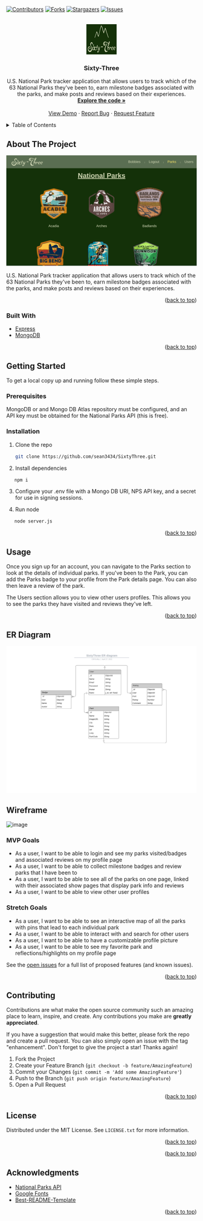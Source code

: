 <div id="top"></div>
<!--
*** Thanks for checking out the Best-README-Template. If you have a suggestion
*** that would make this better, please fork the repo and create a pull request
*** or simply open an issue with the tag "enhancement".
*** Don't forget to give the project a star!
*** Thanks again! Now go create something AMAZING! :D
-->



<!-- PROJECT SHIELDS -->
<!--
*** I'm using markdown "reference style" links for readability.
*** Reference links are enclosed in brackets [ ] instead of parentheses ( ).
*** See the bottom of this document for the declaration of the reference variables
*** for contributors-url, forks-url, etc. This is an optional, concise syntax you may use.
*** https://www.markdownguide.org/basic-syntax/#reference-style-links
-->
[![Contributors][contributors-shield]][contributors-url]
[![Forks][forks-shield]][forks-url]
[![Stargazers][stars-shield]][stars-url]
[![Issues][issues-shield]][issues-url]

<!-- PROJECT LOGO -->
<br />
<div align="center">
  <a href="https://github.com/sean3434/SixtyThree">
    <img src="public/images/logo.jpg" alt="Logo" width="80" height="80">
  </a>

<h3 align="center">Sixty-Three</h3>

  <p align="center">
    U.S. National Park tracker application that allows users to track which of the 63 National Parks they've been to, earn milestone badges associated with the parks, and make posts and reviews based on their experiences.
    <br />
    <a href="https://github.com/sean3434/SixtyThree"><strong>Explore the code »</strong></a>
    <br />
    <br />
    <a href="https://sixtythree.herokuapp.com/">View Demo</a>
    ·
    <a href="https://github.com/sean3434/SixtyThree/issues">Report Bug</a>
    ·
    <a href="https://github.com/sean3434/SixtyThree/issues">Request Feature</a>
  </p>
</div>



<!-- TABLE OF CONTENTS -->
<details>
  <summary>Table of Contents</summary>
  <ol>
    <li>
      <a href="#about-the-project">About The Project</a>
      <ul>
        <li><a href="#built-with">Built With</a></li>
      </ul>
    </li>
    <li>
      <a href="#getting-started">Getting Started</a>
      <ul>
        <li><a href="#prerequisites">Prerequisites</a></li>
        <li><a href="#installation">Installation</a></li>
      </ul>
    </li>
    <li><a href="#usage">Usage</a></li>
    <li><a href="#roadmap">Roadmap</a></li>
    <li><a href="#contributing">Contributing</a></li>
    <li><a href="#license">License</a></li>
    <li><a href="#contact">Contact</a></li>
    <li><a href="#acknowledgments">Acknowledgments</a></li>
  </ol>
</details>



<!-- ABOUT THE PROJECT -->
## About The Project

[![Product Name Screen Shot][product-screenshot]](public/images/screen_shot.png)

U.S. National Park tracker application that allows users to track which of the 63 National Parks they've been to, earn milestone badges associated with the parks, and make posts and reviews based on their experiences.

<p align="right">(<a href="#top">back to top</a>)</p>

### Built With

* [Express](https://expressjs.com/)
* [MongoDB](https://www.mongodb.com/)

<p align="right">(<a href="#top">back to top</a>)</p>

<!-- GETTING STARTED -->
## Getting Started

To get a local copy up and running follow these simple steps.

### Prerequisites

MongoDB or and Mongo DB Atlas repository must be configured, and an API key must be obtained for the National Parks API (this is free).

### Installation

1. Clone the repo
   ```sh
   git clone https://github.com/sean3434/SixtyThree.git
   ```
2. Install dependencies
```sh
   npm i
   ```
3. Configure your .env file with a Mongo DB URI, NPS API key, and a secret for use in signing sessions.

4. Run node
```sh
   node server.js
   ```

<p align="right">(<a href="#top">back to top</a>)</p>



<!-- USAGE EXAMPLES -->
## Usage

Once you sign up for an account, you can navigate to the Parks section to look at the details of individual parks. If you've been to the Park, you can add the Parks badge to your profile from the Park details page. You can also then leave a review of the park.

The Users section allows you to view other users profiles. This allows you to see the parks they have visited and reviews they've left.

<p align="right">(<a href="#top">back to top</a>)</p>

## ER Diagram
[![ER Diagram][er-diagram]](public/images/SixtyThree-ER-diagram.jpeg)

<!-- MARKDOWN LINKS & IMAGES -->
[er-diagram]: public/images/SixtyThree-ER-diagram.jpeg

## Wireframe
![image](https://user-images.githubusercontent.com/21118840/165363235-7a0f49f3-4709-40b2-b74f-a9677600deb6.png)

<!-- ROADMAP -->
### MVP Goals
* As a user, I want to be able to login and see my parks visited/badges and associated reviews on my profile page
* As a user, I want to be able to collect milestone badges and review parks that I have been to
* As a user, I want to be able to see all of the parks on one page, linked with their associated show pages that display park info and reviews
* As a user, I want to be able to view other user profiles

### Stretch Goals
* As a user, I want to be able to see an interactive map of all the parks with pins that lead to each individual park
* As a user, I want to be able to interact with and search for other users
* As a user, I want to be able to have a customizable profile picture
* As a user, I want to be able to see my favorite park and reflections/highlights on my profile page

See the [open issues](https://github.com/sean3434/SixtyThree/issues) for a full list of proposed features (and known issues).

<p align="right">(<a href="#top">back to top</a>)</p>



<!-- CONTRIBUTING -->
## Contributing

Contributions are what make the open source community such an amazing place to learn, inspire, and create. Any contributions you make are **greatly appreciated**.

If you have a suggestion that would make this better, please fork the repo and create a pull request. You can also simply open an issue with the tag "enhancement".
Don't forget to give the project a star! Thanks again!

1. Fork the Project
2. Create your Feature Branch (`git checkout -b feature/AmazingFeature`)
3. Commit your Changes (`git commit -m 'Add some AmazingFeature'`)
4. Push to the Branch (`git push origin feature/AmazingFeature`)
5. Open a Pull Request

<p align="right">(<a href="#top">back to top</a>)</p>



<!-- LICENSE -->
## License

Distributed under the MIT License. See `LICENSE.txt` for more information.

<p align="right">(<a href="#top">back to top</a>)</p>


<p align="right">(<a href="#top">back to top</a>)</p>



<!-- ACKNOWLEDGMENTS -->
## Acknowledgments

* [National Parks API](https://www.nps.gov/subjects/developer/api-documentation.htm)
* [Google Fonts](https://fonts.google.com/)
* [Best-README-Template](https://github.com/othneildrew/Best-README-Template)

<p align="right">(<a href="#top">back to top</a>)</p>

<!-- MARKDOWN LINKS & IMAGES -->
<!-- https://www.markdownguide.org/basic-syntax/#reference-style-links -->
[contributors-shield]: https://img.shields.io/github/contributors/sean3434/SixtyThree.svg?style=for-the-badge
[contributors-url]: https://github.com/sean3434/SixtyThree/graphs/contributors
[forks-shield]: https://img.shields.io/github/forks/sean3434/SixtyThree.svg?style=for-the-badge
[forks-url]: https://github.com/sean3434/SixtyThree/network/members
[stars-shield]: https://img.shields.io/github/stars/sean3434/SixtyThree.svg?style=for-the-badge
[stars-url]: https://github.com/sean3434/SixtyThree/stargazers
[issues-shield]: https://img.shields.io/github/issues/sean3434/SixtyThree.svg?style=for-the-badge
[issues-url]: https://github.com/sean3434/SixtyThree/issues
[product-screenshot]: public/images/screen_shot.png